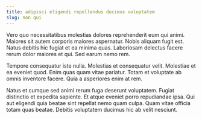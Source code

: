 ```yaml
---
title: adipisci eligendi repellendus ducimus voluptatem
slug: non qui
---
```


Vero quo necessitatibus molestias dolores reprehenderit eum qui animi. Maiores sit autem corporis maiores aspernatur. Nobis aliquam fugit est. Natus debitis hic fugiat et ea minima quas. Laboriosam delectus facere rerum dolor maiores et qui. Sed earum nemo rem.

Tempore consequatur iste nulla. Molestias et consequatur velit. Molestiae et ea eveniet quod. Enim quas quam vitae pariatur. Totam et voluptate ab omnis inventore facere. Quia a asperiores enim at rem.

Natus et cumque sed animi rerum fuga deserunt voluptatem. Fugiat distinctio et expedita sapiente. Et atque eveniet porro repudiandae ipsa. Qui aut eligendi quia beatae sint repellat nemo quam culpa. Quam vitae officia totam quas beatae. Debitis voluptatem ducimus hic ab velit nesciunt.
